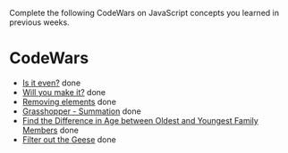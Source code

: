 Complete the following CodeWars on JavaScript concepts you learned in previous weeks.

# CodeWars

- [Is it even?](https://www.codewars.com/kata/555a67db74814aa4ee0001b5/train/javascript) done
- [Will you make it?](https://www.codewars.com/kata/5861d28f124b35723e00005e/train/javascript) done
- [Removing elements](https://www.codewars.com/kata/5769b3802ae6f8e4890009d2/train/javascript) done
- [Grasshopper - Summation](https://www.codewars.com/kata/55d24f55d7dd296eb9000030/train/javascript) done
- [Find the Difference in Age between Oldest and Youngest Family Members](https://www.codewars.com/kata/5720a1cb65a504fdff0003e2/train/javascript) done
- [Filter out the Geese](https://www.codewars.com/kata/57ee4a67108d3fd9eb0000e7/train/javascript) done